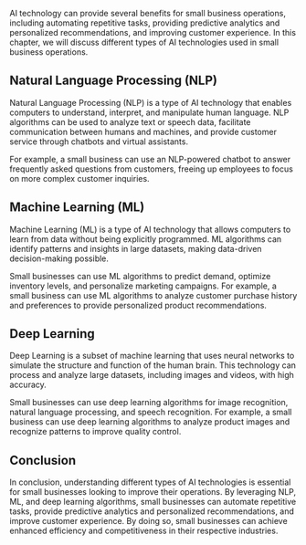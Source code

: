 
AI technology can provide several benefits for small business operations, including automating repetitive tasks, providing predictive analytics and personalized recommendations, and improving customer experience. In this chapter, we will discuss different types of AI technologies used in small business operations.

Natural Language Processing (NLP)
---------------------------------

Natural Language Processing (NLP) is a type of AI technology that enables computers to understand, interpret, and manipulate human language. NLP algorithms can be used to analyze text or speech data, facilitate communication between humans and machines, and provide customer service through chatbots and virtual assistants.

For example, a small business can use an NLP-powered chatbot to answer frequently asked questions from customers, freeing up employees to focus on more complex customer inquiries.

Machine Learning (ML)
---------------------

Machine Learning (ML) is a type of AI technology that allows computers to learn from data without being explicitly programmed. ML algorithms can identify patterns and insights in large datasets, making data-driven decision-making possible.

Small businesses can use ML algorithms to predict demand, optimize inventory levels, and personalize marketing campaigns. For example, a small business can use ML algorithms to analyze customer purchase history and preferences to provide personalized product recommendations.

Deep Learning
-------------

Deep Learning is a subset of machine learning that uses neural networks to simulate the structure and function of the human brain. This technology can process and analyze large datasets, including images and videos, with high accuracy.

Small businesses can use deep learning algorithms for image recognition, natural language processing, and speech recognition. For example, a small business can use deep learning algorithms to analyze product images and recognize patterns to improve quality control.

Conclusion
----------

In conclusion, understanding different types of AI technologies is essential for small businesses looking to improve their operations. By leveraging NLP, ML, and deep learning algorithms, small businesses can automate repetitive tasks, provide predictive analytics and personalized recommendations, and improve customer experience. By doing so, small businesses can achieve enhanced efficiency and competitiveness in their respective industries.
